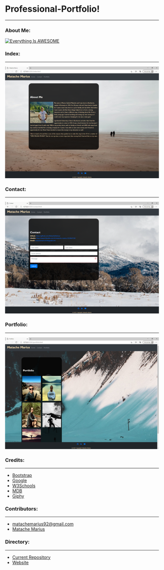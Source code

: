 # Professional-Portfolio!
___
### About Me:


[![Everything Is AWESOME](https://yt-embed.herokuapp.com/embed?v=TvbKsVHTO1Y&ab)](https://www.youtube.com/watch?v=TvbKsVHTO1Y&ab_channel=pokerchampion "Everything Is AWESOME")

### Index:
___
![Portfolio](./Assets/12.png)

### Contact:
___
![Portfolio](./Assets/13.png)

### Portfolio:
___
![Portfolio](./Assets/14.png)


### Credits:
___

* [Bootstrap](https://getbootstrap.com/)
* [Google](https://www.google.com/)
* [W3Schools](https://www.w3schools.com/)
* [MDB](https://mdbootstrap.com/)
* [Giphy](https://giphy.com/)

### Contributors:
___

* matachemarius92@gmail.com
* [Matache Marius](https://github.com/MatacheMarius)
### Directory:
___
* [Current Repository](https://github.com/MatacheMarius/Professional-Portfolio)
* [Website](https://matachemarius.github.io/Professional-Portfolio/.)
